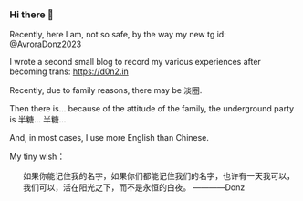 ### Hi there 👋

Recently, here I am, not so safe, by the way my new tg id: @AvroraDonz2023

I wrote a second small blog to record my various experiences after becoming trans: https://d0n2.in

Recently, due to family reasons, there may be 淡圈.

Then there is... because of the attitude of the family, the underground party is 半糖... 半糖...

And, in most cases, I use more English than Chinese.

My tiny wish：
<ul> 如果你能记住我的名字，如果你们都能记住我们的名字，也许有一天我可以，我们可以，活在阳光之下，而不是永恒的白夜。   ————Donz </ul>
